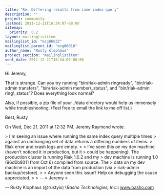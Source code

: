 ```yaml
---
title: "Re: Differing results from same index query"
description: ""
project: community
lastmod: 2011-12-21T16:34:07-08:00
sitemap:
  priority: 0.2
layout: mailinglistitem
mailinglist_id: "msg06032"
mailinglist_parent_id: "msg06018"
author_name: "Rusty Klophaus"
project_section: "mailinglistitem"
sent_date: 2011-12-21T16:34:07-08:00
---
```



Hi Jeremy,

That is strange. Can you try running "bin/riak-admin ringready",
"bin/riak-admin transfers", "bin/riak-admin member\\_status", and
"bin/riak-admin ring\\_status"? Does everything look normal?

Also, if possible, a zip file of your ./data directory would help us
immensely while troubleshooting. (Feel free to email the link to me off
list.)

Best,
Rusty

On Wed, Dec 21, 2011 at 12:32 PM, Jeremy Raymond wrote:

&gt; I'm seeing an issue where running the same index query multiple times
&gt; against an unchanging set of data returns a differing numbers of items.
&gt; Riak error and crash logs are empty.
&gt;
&gt; I've seen this on my dev machine (haven't noticed it in production, but it
&gt; could be happening). The production cluster is running Riak 1.0.2 and my
&gt; dev machine is running 1.0 (96d0b8011 from Oct 6) compiled from source. The
&gt; data on my dev machine is an import of the data from production (via
&gt; riak-admin backup/restore).
&gt;
&gt; Anyone seen this issue? Help on debugging the cause appreciated.
&gt;
&gt; --
&gt; Jeremy
&gt;

-- 
Rusty Klophaus (@rustyio)
\\*Basho Technologies, Inc.\\*
www.basho.com
